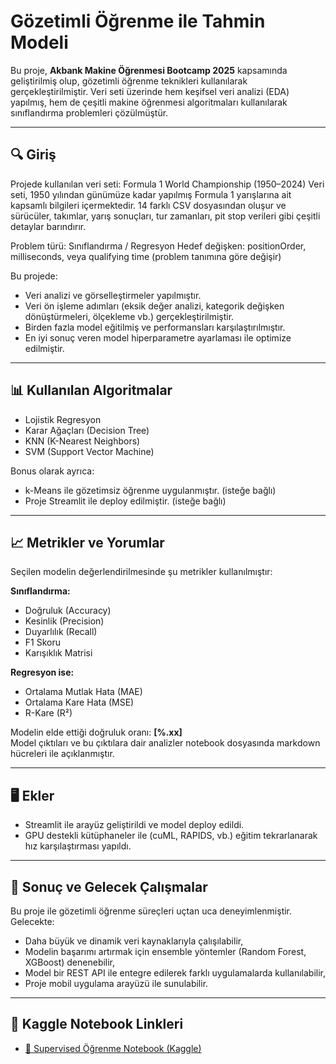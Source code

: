 # Gözetimli Öğrenme ile Tahmin Modeli

Bu proje, **Akbank Makine Öğrenmesi Bootcamp 2025** kapsamında geliştirilmiş olup, gözetimli öğrenme teknikleri kullanılarak gerçekleştirilmiştir. Veri seti üzerinde hem keşifsel veri analizi (EDA) yapılmış, hem de çeşitli makine öğrenmesi algoritmaları kullanılarak sınıflandırma problemleri çözülmüştür.

---

## 🔍 Giriş

Projede kullanılan veri seti: Formula 1 World Championship (1950–2024)
Veri seti, 1950 yılından günümüze kadar yapılmış Formula 1 yarışlarına ait kapsamlı bilgileri içermektedir. 14 farklı CSV dosyasından oluşur ve sürücüler, takımlar, yarış sonuçları, tur zamanları, pit stop verileri gibi çeşitli detaylar barındırır.

Problem türü: Sınıflandırma / Regresyon
Hedef değişken: positionOrder, milliseconds, veya qualifying time (problem tanımına göre değişir)

Bu projede:
- Veri analizi ve görselleştirmeler yapılmıştır.
- Veri ön işleme adımları (eksik değer analizi, kategorik değişken dönüştürmeleri, ölçekleme vb.) gerçekleştirilmiştir.
- Birden fazla model eğitilmiş ve performansları karşılaştırılmıştır.
- En iyi sonuç veren model hiperparametre ayarlaması ile optimize edilmiştir.

---

## 📊 Kullanılan Algoritmalar

- Lojistik Regresyon
- Karar Ağaçları (Decision Tree)
- KNN (K-Nearest Neighbors)
- SVM (Support Vector Machine)

Bonus olarak ayrıca:
- k-Means ile gözetimsiz öğrenme uygulanmıştır. (isteğe bağlı)
- Proje Streamlit ile deploy edilmiştir. (isteğe bağlı)

---

## 📈 Metrikler ve Yorumlar

Seçilen modelin değerlendirilmesinde şu metrikler kullanılmıştır:

**Sınıflandırma:**
- Doğruluk (Accuracy)
- Kesinlik (Precision)
- Duyarlılık (Recall)
- F1 Skoru
- Karışıklık Matrisi

**Regresyon ise:**
- Ortalama Mutlak Hata (MAE)
- Ortalama Kare Hata (MSE)
- R-Kare (R²)

Modelin elde ettiği doğruluk oranı: **[%.xx]**  
Model çıktıları ve bu çıktılara dair analizler notebook dosyasında markdown hücreleri ile açıklanmıştır.

---

## 🖥️ Ekler

- Streamlit ile arayüz geliştirildi ve model deploy edildi.
- GPU destekli kütüphaneler ile (cuML, RAPIDS, vb.) eğitim tekrarlanarak hız karşılaştırması yapıldı.

---

## 🎯 Sonuç ve Gelecek Çalışmalar

Bu proje ile gözetimli öğrenme süreçleri uçtan uca deneyimlenmiştir. Gelecekte:

- Daha büyük ve dinamik veri kaynaklarıyla çalışılabilir,
- Modelin başarımı artırmak için ensemble yöntemler (Random Forest, XGBoost) denenebilir,
- Model bir REST API ile entegre edilerek farklı uygulamalarda kullanılabilir,
- Proje mobil uygulama arayüzü ile sunulabilir.

---

## 🔗 Kaggle Notebook Linkleri

- [📌 Supervised Öğrenme Notebook (Kaggle)](https://www.kaggle.com/code/berkaycakaroglu/bootcampproject)
